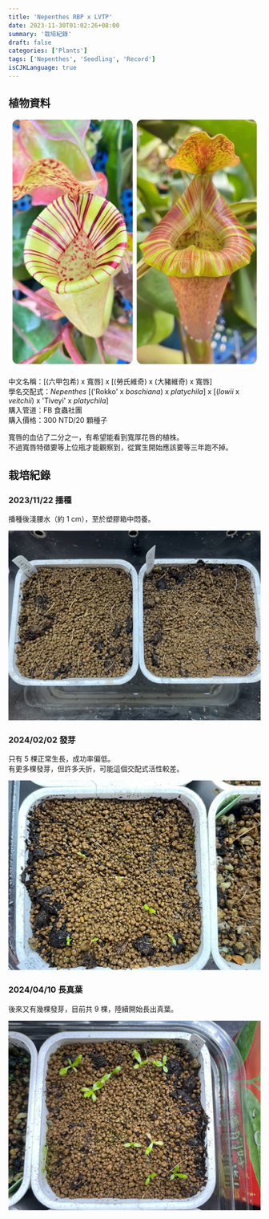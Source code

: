 ```yaml
---
title: 'Nepenthes RBP x LVTP'
date: 2023-11-30T01:02:26+08:00
summary: '栽培紀錄'
draft: false
categories: ['Plants']
tags: ['Nepenthes', 'Seedling', 'Record']
isCJKLanguage: true
---
```


## 植物資料

![featured](featured.jpg "賣家提供親本圖")

中文名稱：[(六甲包希) x 寬唇] x [(勞氏維奇) x (大豬維奇) x 寬唇]  
學名交配式：*Nepenthes* [('Rokko' x *boschiana*) x *platychila*] x [(*lowii* x *veitchii*) x 'Tiveyi' x *platychila*]  
購入管道：FB 食蟲社團  
購入價格：300 NTD/20 顆種子  

寬唇的血佔了二分之一，有希望能看到寬厚花唇的植株。  
不過寬唇特徵要等上位瓶才能觀察到，從實生開始應該要等三年跑不掉。  

## 栽培紀錄

### 2023/11/22 播種

播種後淺腰水（約 1 cm），至於塑膠箱中悶養。  

![2023-11-22](./images/2023-11-22.jpg "左側為 LVTP x MSLRVLVB，右側為 RBP x LVTP")

### 2024/02/02 發芽

只有 5 棵正常生長，成功率偏低。  
有更多棵發芽，但許多夭折，可能這個交配式活性較差。  

![2024-02-02](./images/2024-02-02.jpg)

### 2024/04/10 長真葉

後來又有幾棵發芽，目前共 9 棵，陸續開始長出真葉。

![2024-04-10](./images/2024-04-10.jpg)
